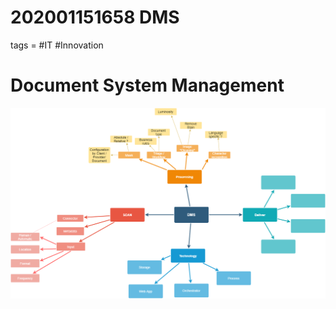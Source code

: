 # 202001151658 DMS
tags = #IT #Innovation 

# Document System Management


![MindMap](Img/Document_Management_Software.png) 